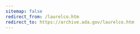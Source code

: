 ```yaml
---
sitemap: false 
redirect_from: /laurelco.htm 
redirect_to: https://archive.ada.gov/laurelco.htm 
---
```

